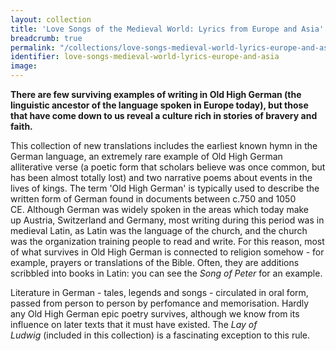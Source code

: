 ```yaml
---
layout: collection
title: 'Love Songs of the Medieval World: Lyrics from Europe and Asia'
breadcrumb: true
permalink: "/collections/love-songs-medieval-world-lyrics-europe-and-asia/"
identifier: love-songs-medieval-world-lyrics-europe-and-asia
image: 
---
```


<p><strong>There are few surviving examples of writing in Old High German (the linguistic ancestor of the language spoken in Europe today), but those that have come down to us reveal a culture rich in stories of bravery and faith.</strong></p><p>This collection of new translations includes the earliest known hymn in the German language, an extremely rare example of Old High German alliterative verse (a poetic form that scholars believe was once common, but has been almost totally lost) and two narrative poems about events in the lives of kings. The term 'Old High German' is typically used to describe&nbsp;the written form of German found in documents&nbsp;between c.750 and 1050 CE.&nbsp;Although German was widely spoken in the areas which today make up&nbsp;Austria, Switzerland and Germany, most writing during this period was in medieval Latin, as Latin was the language of the church, and the church was the organization training people to read and write.&nbsp;For this reason, most of what survives in Old High German is connected to religion somehow - for example,&nbsp;prayers or translations of the Bible.&nbsp;Often, they are additions scribbled into books in Latin: you can&nbsp;see the <em>Song of Peter</em> for an example.</p><p>Literature in German&nbsp;- tales, legends and songs - circulated in oral form, passed from person to person by perfomance and memorisation. Hardly any Old High German epic poetry&nbsp;survives, although we know from its influence on&nbsp;later texts that it must have existed. The <i>Lay of Ludwig&nbsp;</i>(included in this collection) is a fascinating&nbsp;exception to this rule.</p>